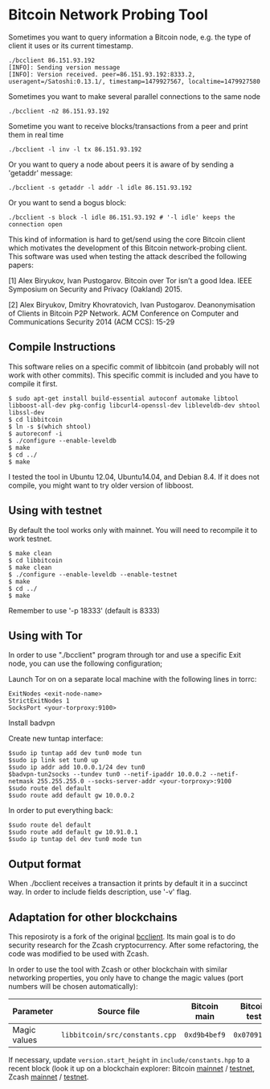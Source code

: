 Bitcoin Network Probing Tool
============================

Sometimes you want to query information a Bitcoin node, e.g.  the type
of client it uses or its current timestamp.

	./bcclient 86.151.93.192
	[INFO]: Sending version message
	[INFO]: Version received. peer=86.151.93.192:8333.2, useragent=/Satoshi:0.13.1/, timestamp=1479927567, localtime=1479927580

Sometimes you want to make several parallel connections to the same node

	./bcclient -n2 86.151.93.192

Sometime you want to receive blocks/transactions from a peer and print them in real time

	./bcclient -l inv -l tx 86.151.93.192

Or you want to query a node about peers it is aware of by sending a 'getaddr' message:

	./bcclient -s getaddr -l addr -l idle 86.151.93.192 

Or you want to send a bogus block:

	./bcclient -s block -l idle 86.151.93.192 # '-l idle' keeps the connection open

This kind of information is hard to get/send using the core Bitcoin client
which motivates the development of this Bitcoin network-probing client.
This software was used when testing the attack described the following
papers:

[1] Alex Biryukov, Ivan Pustogarov. Bitcoin over Tor isn’t a good Idea.
IEEE Symposium on Security and Privacy (Oakland) 2015. 

[2] Alex Biryukov, Dmitry Khovratovich, Ivan Pustogarov. Deanonymisation
of Clients in Bitcoin P2P Network. ACM Conference on Computer and
Communications Security 2014 (ACM CCS): 15-29 


## Compile Instructions
This software relies on a specific commit of libbitcoin (and probably
will not work with other commits). This specific commit is included and
you have to compile it first.

	$ sudo apt-get install build-essential autoconf automake libtool libboost-all-dev pkg-config libcurl4-openssl-dev libleveldb-dev shtool libssl-dev
	$ cd libbitcoin
	$ ln -s $(which shtool)
	$ autoreconf -i
	$ ./configure --enable-leveldb
	$ make
	$ cd ../
	$ make

I tested the tool in Ubuntu 12.04, Ubuntu14.04, and Debian 8.4.
If it does not compile, you might want to try older version of libboost.

## Using with testnet
By default the tool works only with mainnet.
You will need to recompile it to work testnet.

	$ make clean
	$ cd libbitcoin
	$ make clean
	$ ./configure --enable-leveldb --enable-testnet
	$ make
	$ cd ../
	$ make

Remember to use '-p 18333' (default is 8333)


## Using with Tor
In order to use "./bcclient" program through tor and use a specific Exit
node, you can use the following configuration;

Launch Tor on on a separate local machine with the following lines in torrc:

	ExitNodes <exit-node-name> 
	StrictExitNodes 1
	SocksPort <your-torproxy:9100>

Install badvpn

Create new tuntap interface:

	$sudo ip tuntap add dev tun0 mode tun
	$sudo ip link set tun0 up
	$sudo ip addr add 10.0.0.1/24 dev tun0
	$badvpn-tun2socks --tundev tun0 --netif-ipaddr 10.0.0.2 --netif-netmask 255.255.255.0 --socks-server-addr <your-torproxy>:9100
	$sudo route del default
	$sudo route add default gw 10.0.0.2

In order to put everything back:

	$sudo route del default
	$sudo route add default gw 10.91.0.1
	$sudo ip tuntap del dev tun0 mode tun


## Output format 
When ./bcclient receives a transaction it prints by default it in a
succinct way. In order to include fields description, use '-v' flag. 

## Adaptation for other blockchains
This reposiroty is a fork of the original [bcclient](https://github.com/ivanpustogarov/bcclient). Its main goal is to do security research for the Zcash cryptocurrency. After some refactoring, the code was modified to be used with Zcash.

In order to use the tool with Zcash or other blockchain with similar networking properties, you only have to change the magic values (port numbers will be chosen automatically):

| Parameter  	| Source file | Bitcoin main | Bitcoin test | Zcash main | Zcash test |
| ------------- | ------------- | ------------- | ------------- |------------- |------------- |
| Magic values	| `libbitcoin/src/constants.cpp`  | `0xd9b4bef9` | `0x0709110b`  | `0x6427e924` | `0xbff91afa`  |

If necessary, update `version.start_height` in `include/constants.hpp` to a recent block (look it up on a blockchain explorer: Bitcoin [mainnet](https://live.blockcypher.com/btc/) / [testnet](https://live.blockcypher.com/btc-testnet/), Zcash [mainnet](https://explorer.zcha.in/blocks) / [testnet](https://explorer.testnet.z.cash/blocks).
